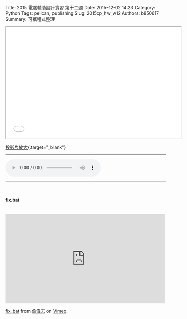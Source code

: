 Title: 2015 電腦輔助設計實習 第十二週
Date: 2015-12-02 14:23
Category: Python
Tags: pelican, publishing
Slug: 2015cp_hw_w12
Authors: b850617
Summary: 可攜程式整理
<br>
<iframe src="40323250_cp_w12.html" width="550" height="350"></iframe>

[投影片放大](40323250_cp_w12.html){:target="_blank"}
<br>
<hr>
<html>
<head>
<title>Selena Gomez - My Dilemma</title>
</head>
<body>
    <audio controls pause loop>
        <source src="https://copy.com/l1w6g8bPP9amsegM">
    </audio>
</body>
</html>
<hr>
<br>
<h4>fix.bat</h4>
<br>
<iframe src="https://player.vimeo.com/video/150171594" width="500" height="281" frameborder="0" webkitallowfullscreen mozallowfullscreen allowfullscreen></iframe>
<p><a href="https://vimeo.com/150171594">fix_bat</a> from <a href="https://vimeo.com/user44918931">詹偉志</a> on <a href="https://vimeo.com">Vimeo</a>.</p>




